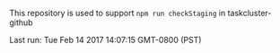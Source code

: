 This repository is used to support `npm run checkStaging` in taskcluster-github

Last run: Tue Feb 14 2017 14:07:15 GMT-0800 (PST)